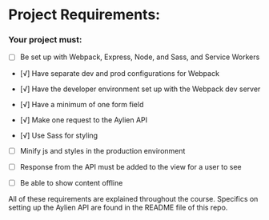 # Project Requirements:

### Your project must:

- [ ] Be set up with Webpack, Express, Node, and Sass, and Service Workers

- [√] Have separate dev and prod configurations for Webpack

- [√] Have the developer environment set up with the Webpack dev server

- [√] Have a minimum of one form field

- [√] Make one request to the Aylien API

- [√] Use Sass for styling

- [ ] Minify js and styles in the production environment

- [ ] Response from the API must be added to the view for a user to see 

- [ ] Be able to show content offline

All of these requirements are explained throughout the course. Specifics on setting up the Aylien API are found in the README file of this repo.
